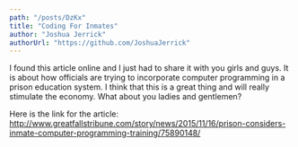 ```yaml
---
path: "/posts/DzKx"
title: "Coding For Inmates"
author: "Joshua Jerrick"
authorUrl: "https://github.com/JoshuaJerrick"
---
```


I found this article online and I just had to share it with you girls and guys. It is about how officials are trying to incorporate computer programming in a prison education system. I think that this is a great thing and will really stimulate the economy. What about you ladies and gentlemen?

Here is the link for the article: http://www.greatfallstribune.com/story/news/2015/11/16/prison-considers-inmate-computer-programming-training/75890148/